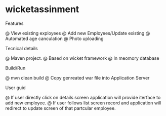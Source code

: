 # wicketassinment

Features

@ View existing exployees
@ Add new Employees/Update existing
@ Automated age canculation 
@ Photo uploading

Tecnical details

@ Maven project.
@ Based on wicket framework
@ In meomory database

Build/Run

@ mvn clean build
@ Copy genreated war file into Application Server

User guid

@ If user directly click on details screen application will provide iterface to add new employee.
@ If user follows list screen record and application will redirect to update screen of that partcular employee.
